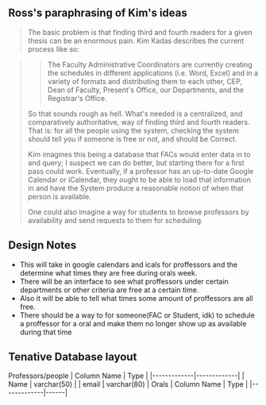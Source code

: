 ## Ross's paraphrasing of Kim's ideas

> The basic problem is that finding third and fourth readers for a given thesis
> can be an enormous pain. Kim Kadas describes the current process like so:

> > The Faculty Administrative Coordinators are currently creating the
> > schedules in different applications (i.e. Word, Excel) and in a variety of
> > formats and distributing them to each other, CEP, Dean of Faculty,
> > Present's Office, our Departments, and the Registrar's Office.
>
> So that sounds rough as hell. What's needed is a centralized, and comparatively
> authoritative, way of finding third and fourth readers. That is: for all the
> people using the system, checking the system should tell you if someone is free
> or not, and should be Correct. 
>
> Kim imagines this being a database that FACs would enter data in to and query;
> I suspect we can do better, but starting there for a first pass could work.
> Eventually, if a professor has an up-to-date Google Calendar or iCalendar, they
> ought to be able to load that information in and have the System produce a
> reasonable notion of when that person is available. 
>
> One could also imagine a way for students to browse professors by availability
> and send requests to them for scheduling.

## Design Notes

* This will take in google calendars and icals for proffessors and the determine what times they are free during orals week.
* There will be an interface to see what proffessors under certain departments or other criteria are free at a certain time.
* Also it will be able to tell what times some amount of proffessors are all free. 
* There should be a way to for someone(FAC or Student, idk) to schedule a proffessor for a oral and make them no longer show up as available during that time
 
## Tenative Database layout
Professors/people
| Column Name |    Type     |
|-------------|-------------|
| Name        | varchar(50) |
| email       | varchar(80) |
Orals
| Column Name | Type |
|-------------|------|

